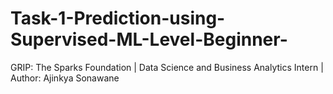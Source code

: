 # Task-1-Prediction-using-Supervised-ML-Level-Beginner-
GRIP: The Sparks Foundation | Data Science and Business Analytics Intern | Author: Ajinkya Sonawane
